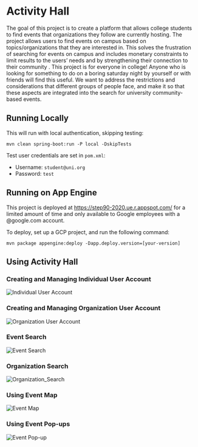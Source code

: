 # Activity Hall

The goal of this project is to create a platform that allows college students to find events that organizations they follow are currently hosting. The project allows users to find events on campus based on topics/organizations that they are interested in. This solves the frustration of searching for events on campus and includes monetary constraints to limit results to the users’ needs and by strengthening their connection to their community . This project is for everyone in college! Anyone who is looking for something to do on a boring saturday night by yourself or with friends will find this useful. We want to address the restrictions and considerations that different groups of people face, and make it so that these aspects are integrated into the search for university community-based events.

## Running Locally

This will run with local authentication, skipping testing:

```
mvn clean spring-boot:run -P local -DskipTests
```

Test user credentials are set in `pom.xml`:
* Username: `student@uni.org`
* Password: `test`

## Running on App Engine

This project is deployed at https://step90-2020.ue.r.appspot.com/ for a limited amount of time and only available to Google employees with a @google.com account.

To deploy, set up a GCP project, and run the following command:

```
mvn package appengine:deploy -Dapp.deploy.version=[your-version]
```

## Using Activity Hall

### Creating and Managing Individual User Account

![Individual User Account](capstone/src/main/resources/static/images/individualuser.gif?raw=true)

### Creating and Managing Organization User Account
![Organization User Account](capstone/src/main/resources/static/images/organizationuser.gif?raw=true)

### Event Search
![Event Search](capstone/src/main/resources/static/images/eventModal.gif?raw=true)

### Organization Search
![Organization_Search](capstone/src/main/resources/static/images/orgSearch.gif?raw=true)

### Using Event Map

![Event Map](capstone/src/main/resources/static/images/eventmap.gif?raw=true)

### Using Event Pop-ups

![Event Pop-up](capstone/src/main/resources/static/images/eventpopup.gif?raw=true)


